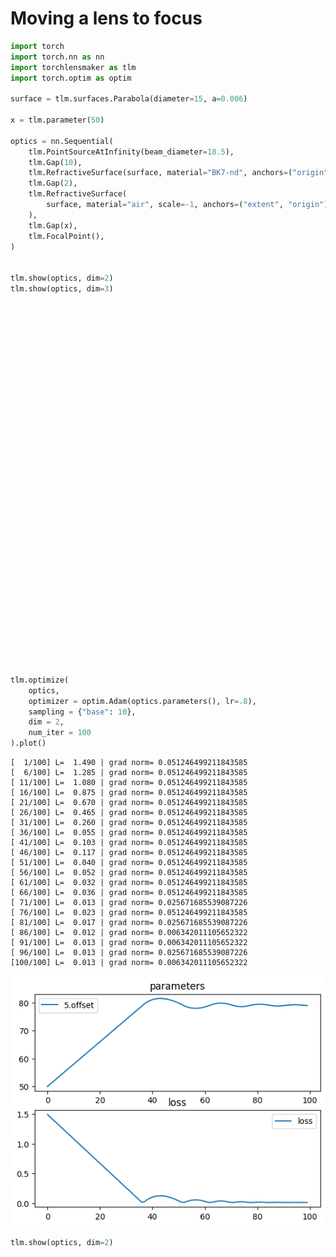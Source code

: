 # Moving a lens to focus


```python
import torch
import torch.nn as nn
import torchlensmaker as tlm
import torch.optim as optim

surface = tlm.surfaces.Parabola(diameter=15, a=0.006)

x = tlm.parameter(50)

optics = nn.Sequential(
    tlm.PointSourceAtInfinity(beam_diameter=18.5),
    tlm.Gap(10),
    tlm.RefractiveSurface(surface, material="BK7-nd", anchors=("origin", "extent")),
    tlm.Gap(2),
    tlm.RefractiveSurface(
        surface, material="air", scale=-1, anchors=("extent", "origin")
    ),
    tlm.Gap(x),
    tlm.FocalPoint(),
)


tlm.show(optics, dim=2)
tlm.show(optics, dim=3)
```


<div data-jp-suppress-context-menu id='tlmviewer-24a542b3' class='tlmviewer' style='width: 100%; aspect-ratio: 16 / 9;'></div><script type='module'>async function importtlm() {
    try {
        return await import("/tlmviewer.js");
    } catch (error) {
        console.log("error", error);
        return await import("/files/test_notebooks/tlmviewer.js");
    }
}

const module = await importtlm();
const tlmviewer = module.tlmviewer;

const data = '{"mode": "2D", "camera": "XY", "data": [{"type": "surfaces", "data": [{"matrix": [[1.0, 0.0, 10.0], [0.0, 1.0, 0.0], [0.0, 0.0, 1.0]], "samples": [[0.33750001, -7.5], [0.33071625, -7.4242425], [0.3240014, -7.34848499], [0.31735539, -7.27272749], [0.31077823, -7.19696951], [0.30426997, -7.12121201], [0.29783058, -7.0454545], [0.29146007, -6.969697], [0.28515843, -6.8939395], [0.27892563, -6.81818199], [0.2727617, -6.74242401], [0.26666665, -6.66666651], [0.2606405, -6.590909], [0.2546832, -6.5151515], [0.24879476, -6.439394], [0.24297522, -6.36363649], [0.23722453, -6.28787899], [0.23154268, -6.21212101], [0.22592974, -6.13636351], [0.22038567, -6.060606], [0.21491048, -5.9848485], [0.20950413, -5.909091], [0.20416668, -5.83333349], [0.19889806, -5.75757551], [0.19369833, -5.68181801], [0.18856749, -5.6060605], [0.18350551, -5.530303], [0.17851239, -5.4545455], [0.17358816, -5.37878799], [0.16873276, -5.30303001], [0.16394627, -5.22727251], [0.15922864, -5.15151501], [0.15457988, -5.0757575], [0.15000001, -5.0], [0.14548898, -4.9242425], [0.14104684, -4.84848499], [0.13667354, -4.77272701], [0.13236915, -4.69696951], [0.12813361, -4.62121201], [0.12396693, -4.5454545], [0.11986915, -4.469697], [0.11584022, -4.3939395], [0.11188015, -4.31818151], [0.10798897, -4.24242401], [0.10416666, -4.16666651], [0.10041322, -4.090909], [0.09672865, -4.0151515], [0.09311295, -3.93939376], [0.08956611, -3.86363626], [0.08608815, -3.78787875], [0.08267906, -3.71212125], [0.07933885, -3.63636374], [0.0760675, -3.56060624], [0.07286502, -3.4848485], [0.06973141, -3.409091], [0.06666668, -3.33333349], [0.0636708, -3.25757575], [0.06074381, -3.18181825], [0.05788568, -3.10606074], [0.05509642, -3.030303], [0.05237603, -2.9545455], [0.04972452, -2.87878799], [0.04714188, -2.80303049], [0.0446281, -2.72727275], [0.0421832, -2.65151525], [0.03980717, -2.57575774], [0.0375, -2.5], [0.03526171, -2.4242425], [0.03309229, -2.34848499], [0.03099173, -2.27272725], [0.02896005, -2.19696975], [0.02699725, -2.12121224], [0.0251033, -2.0454545], [0.02327824, -1.969697], [0.02152204, -1.8939395], [0.01983471, -1.81818187], [0.01821625, -1.74242425], [0.01666667, -1.66666675], [0.01518595, -1.59090912], [0.0137741, -1.5151515], [0.01243113, -1.439394], [0.01115702, -1.36363637], [0.00995179, -1.28787887], [0.00881543, -1.21212125], [0.00774793, -1.13636363], [0.00674931, -1.06060612], [0.00581956, -0.9848485], [0.00495868, -0.90909094], [0.00416667, -0.83333337], [0.00344353, -0.75757575], [0.00278926, -0.68181819], [0.00220386, -0.60606062], [0.00168733, -0.53030306], [0.00123967, -0.45454547], [0.00086088, -0.37878788], [0.00055096, -0.30303031], [0.00030992, -0.22727273], [0.00013774, -0.15151516], [3.444e-05, -0.07575758], [0.0, 0.0], [3.444e-05, 0.07575758], [0.00013774, 0.15151516], [0.00030992, 0.22727273], [0.00055096, 0.30303031], [0.00086088, 0.37878788], [0.00123967, 0.45454547], [0.00168733, 0.53030306], [0.00220386, 0.60606062], [0.00278926, 0.68181819], [0.00344353, 0.75757575], [0.00416667, 0.83333337], [0.00495868, 0.90909094], [0.00581956, 0.9848485], [0.00674931, 1.06060612], [0.00774793, 1.13636363], [0.00881543, 1.21212125], [0.00995179, 1.28787887], [0.01115702, 1.36363637], [0.01243113, 1.439394], [0.0137741, 1.5151515], [0.01518595, 1.59090912], [0.01666667, 1.66666675], [0.01821625, 1.74242425], [0.01983471, 1.81818187], [0.02152204, 1.8939395], [0.02327824, 1.969697], [0.0251033, 2.0454545], [0.02699725, 2.12121224], [0.02896005, 2.19696975], [0.03099173, 2.27272725], [0.03309229, 2.34848499], [0.03526171, 2.4242425], [0.0375, 2.5], [0.03980717, 2.57575774], [0.0421832, 2.65151525], [0.0446281, 2.72727275], [0.04714188, 2.80303049], [0.04972452, 2.87878799], [0.05237603, 2.9545455], [0.05509642, 3.030303], [0.05788568, 3.10606074], [0.06074381, 3.18181825], [0.0636708, 3.25757575], [0.06666668, 3.33333349], [0.06973141, 3.409091], [0.07286502, 3.4848485], [0.0760675, 3.56060624], [0.07933885, 3.63636374], [0.08267906, 3.71212125], [0.08608815, 3.78787875], [0.08956611, 3.86363626], [0.09311295, 3.93939376], [0.09672865, 4.0151515], [0.10041322, 4.090909], [0.10416666, 4.16666651], [0.10798897, 4.24242401], [0.11188015, 4.31818151], [0.11584022, 4.3939395], [0.11986915, 4.469697], [0.12396693, 4.5454545], [0.12813361, 4.62121201], [0.13236915, 4.69696951], [0.13667354, 4.77272701], [0.14104684, 4.84848499], [0.14548898, 4.9242425], [0.15000001, 5.0], [0.15457988, 5.0757575], [0.15922864, 5.15151501], [0.16394627, 5.22727251], [0.16873276, 5.30303001], [0.17358816, 5.37878799], [0.17851239, 5.4545455], [0.18350551, 5.530303], [0.18856749, 5.6060605], [0.19369833, 5.68181801], [0.19889806, 5.75757551], [0.20416668, 5.83333349], [0.20950413, 5.909091], [0.21491048, 5.9848485], [0.22038567, 6.060606], [0.22592974, 6.13636351], [0.23154268, 6.21212101], [0.23722453, 6.28787899], [0.24297522, 6.36363649], [0.24879476, 6.439394], [0.2546832, 6.5151515], [0.2606405, 6.590909], [0.26666665, 6.66666651], [0.2727617, 6.74242401], [0.27892563, 6.81818199], [0.28515843, 6.8939395], [0.29146007, 6.969697], [0.29783058, 7.0454545], [0.30426997, 7.12121201], [0.31077823, 7.19696951], [0.31735539, 7.27272749], [0.3240014, 7.34848499], [0.33071625, 7.4242425], [0.33750001, 7.5]]}]}, {"type": "surfaces", "data": [{"matrix": [[-1.0, 0.0, 12.675], [0.0, -1.0, 0.0], [0.0, 0.0, 1.0]], "samples": [[0.33750001, -7.5], [0.33071625, -7.4242425], [0.3240014, -7.34848499], [0.31735539, -7.27272749], [0.31077823, -7.19696951], [0.30426997, -7.12121201], [0.29783058, -7.0454545], [0.29146007, -6.969697], [0.28515843, -6.8939395], [0.27892563, -6.81818199], [0.2727617, -6.74242401], [0.26666665, -6.66666651], [0.2606405, -6.590909], [0.2546832, -6.5151515], [0.24879476, -6.439394], [0.24297522, -6.36363649], [0.23722453, -6.28787899], [0.23154268, -6.21212101], [0.22592974, -6.13636351], [0.22038567, -6.060606], [0.21491048, -5.9848485], [0.20950413, -5.909091], [0.20416668, -5.83333349], [0.19889806, -5.75757551], [0.19369833, -5.68181801], [0.18856749, -5.6060605], [0.18350551, -5.530303], [0.17851239, -5.4545455], [0.17358816, -5.37878799], [0.16873276, -5.30303001], [0.16394627, -5.22727251], [0.15922864, -5.15151501], [0.15457988, -5.0757575], [0.15000001, -5.0], [0.14548898, -4.9242425], [0.14104684, -4.84848499], [0.13667354, -4.77272701], [0.13236915, -4.69696951], [0.12813361, -4.62121201], [0.12396693, -4.5454545], [0.11986915, -4.469697], [0.11584022, -4.3939395], [0.11188015, -4.31818151], [0.10798897, -4.24242401], [0.10416666, -4.16666651], [0.10041322, -4.090909], [0.09672865, -4.0151515], [0.09311295, -3.93939376], [0.08956611, -3.86363626], [0.08608815, -3.78787875], [0.08267906, -3.71212125], [0.07933885, -3.63636374], [0.0760675, -3.56060624], [0.07286502, -3.4848485], [0.06973141, -3.409091], [0.06666668, -3.33333349], [0.0636708, -3.25757575], [0.06074381, -3.18181825], [0.05788568, -3.10606074], [0.05509642, -3.030303], [0.05237603, -2.9545455], [0.04972452, -2.87878799], [0.04714188, -2.80303049], [0.0446281, -2.72727275], [0.0421832, -2.65151525], [0.03980717, -2.57575774], [0.0375, -2.5], [0.03526171, -2.4242425], [0.03309229, -2.34848499], [0.03099173, -2.27272725], [0.02896005, -2.19696975], [0.02699725, -2.12121224], [0.0251033, -2.0454545], [0.02327824, -1.969697], [0.02152204, -1.8939395], [0.01983471, -1.81818187], [0.01821625, -1.74242425], [0.01666667, -1.66666675], [0.01518595, -1.59090912], [0.0137741, -1.5151515], [0.01243113, -1.439394], [0.01115702, -1.36363637], [0.00995179, -1.28787887], [0.00881543, -1.21212125], [0.00774793, -1.13636363], [0.00674931, -1.06060612], [0.00581956, -0.9848485], [0.00495868, -0.90909094], [0.00416667, -0.83333337], [0.00344353, -0.75757575], [0.00278926, -0.68181819], [0.00220386, -0.60606062], [0.00168733, -0.53030306], [0.00123967, -0.45454547], [0.00086088, -0.37878788], [0.00055096, -0.30303031], [0.00030992, -0.22727273], [0.00013774, -0.15151516], [3.444e-05, -0.07575758], [0.0, 0.0], [3.444e-05, 0.07575758], [0.00013774, 0.15151516], [0.00030992, 0.22727273], [0.00055096, 0.30303031], [0.00086088, 0.37878788], [0.00123967, 0.45454547], [0.00168733, 0.53030306], [0.00220386, 0.60606062], [0.00278926, 0.68181819], [0.00344353, 0.75757575], [0.00416667, 0.83333337], [0.00495868, 0.90909094], [0.00581956, 0.9848485], [0.00674931, 1.06060612], [0.00774793, 1.13636363], [0.00881543, 1.21212125], [0.00995179, 1.28787887], [0.01115702, 1.36363637], [0.01243113, 1.439394], [0.0137741, 1.5151515], [0.01518595, 1.59090912], [0.01666667, 1.66666675], [0.01821625, 1.74242425], [0.01983471, 1.81818187], [0.02152204, 1.8939395], [0.02327824, 1.969697], [0.0251033, 2.0454545], [0.02699725, 2.12121224], [0.02896005, 2.19696975], [0.03099173, 2.27272725], [0.03309229, 2.34848499], [0.03526171, 2.4242425], [0.0375, 2.5], [0.03980717, 2.57575774], [0.0421832, 2.65151525], [0.0446281, 2.72727275], [0.04714188, 2.80303049], [0.04972452, 2.87878799], [0.05237603, 2.9545455], [0.05509642, 3.030303], [0.05788568, 3.10606074], [0.06074381, 3.18181825], [0.0636708, 3.25757575], [0.06666668, 3.33333349], [0.06973141, 3.409091], [0.07286502, 3.4848485], [0.0760675, 3.56060624], [0.07933885, 3.63636374], [0.08267906, 3.71212125], [0.08608815, 3.78787875], [0.08956611, 3.86363626], [0.09311295, 3.93939376], [0.09672865, 4.0151515], [0.10041322, 4.090909], [0.10416666, 4.16666651], [0.10798897, 4.24242401], [0.11188015, 4.31818151], [0.11584022, 4.3939395], [0.11986915, 4.469697], [0.12396693, 4.5454545], [0.12813361, 4.62121201], [0.13236915, 4.69696951], [0.13667354, 4.77272701], [0.14104684, 4.84848499], [0.14548898, 4.9242425], [0.15000001, 5.0], [0.15457988, 5.0757575], [0.15922864, 5.15151501], [0.16394627, 5.22727251], [0.16873276, 5.30303001], [0.17358816, 5.37878799], [0.17851239, 5.4545455], [0.18350551, 5.530303], [0.18856749, 5.6060605], [0.19369833, 5.68181801], [0.19889806, 5.75757551], [0.20416668, 5.83333349], [0.20950413, 5.909091], [0.21491048, 5.9848485], [0.22038567, 6.060606], [0.22592974, 6.13636351], [0.23154268, 6.21212101], [0.23722453, 6.28787899], [0.24297522, 6.36363649], [0.24879476, 6.439394], [0.2546832, 6.5151515], [0.2606405, 6.590909], [0.26666665, 6.66666651], [0.2727617, 6.74242401], [0.27892563, 6.81818199], [0.28515843, 6.8939395], [0.29146007, 6.969697], [0.29783058, 7.0454545], [0.30426997, 7.12121201], [0.31077823, 7.19696951], [0.31735539, 7.27272749], [0.3240014, 7.34848499], [0.33071625, 7.4242425], [0.33750001, 7.5]]}]}, {"type": "points", "data": [[62.675, 0.0]], "color": "red"}, {"type": "rays", "points": [[0.0, -7.19444444, 10.31056019, -7.19444444], [0.0, -5.13888889, 10.15844907, -5.13888889], [0.0, -3.08333333, 10.05704167, -3.08333333], [0.0, -1.02777778, 10.00633796, -1.02777778], [0.0, 1.02777778, 10.00633796, 1.02777778], [0.0, 3.08333333, 10.05704167, 3.08333333], [0.0, 5.13888889, 10.15844907, 5.13888889], [0.0, 7.19444444, 10.31056019, 7.19444444]], "color": "#ffa724", "variables": {"base": [-7.19444444, -5.13888889, -3.08333333, -1.02777778, 1.02777778, 3.08333333, 5.13888889, 7.19444444]}, "domain": {"base": [-9.25, 9.25]}, "layers": [1]}, {"type": "rays", "points": [[0.0, -9.25, 10.0, -9.25], [0.0, 9.25, 10.0, 9.25]], "color": "red", "variables": {"base": [-9.25, 9.25]}, "domain": {"base": [-9.25, 9.25]}, "layers": [2]}, {"type": "rays", "points": [[10.31056019, -7.19444444, 12.36967022, -7.13360338], [10.15844907, -5.13888889, 12.51961029, -5.08903569], [10.05704167, -3.08333333, 12.61915327, -3.05086683], [10.00633796, -1.02777778, 12.6688, -1.0165302], [10.00633796, 1.02777778, 12.6688, 1.0165302], [10.05704167, 3.08333333, 12.61915327, 3.05086683], [10.15844907, 5.13888889, 12.51961029, 5.08903569], [10.31056019, 7.19444444, 12.36967022, 7.13360338]], "color": "#ffa724", "variables": {"base": [-7.19444444, -5.13888889, -3.08333333, -1.02777778, 1.02777778, 3.08333333, 5.13888889, 7.19444444]}, "domain": {"base": [-9.25, 9.25]}, "layers": [1]}, {"type": "rays", "points": [[12.36967022, -7.13360338, 62.97295967, -2.57053444], [12.51961029, -5.08903569, 62.8290792, -1.86122854], [12.61915327, -3.05086683, 62.73096179, -1.12674965], [12.6688, -1.0165302, 62.68124536, -0.37724804], [12.6688, 1.0165302, 62.68124536, 0.37724804], [12.61915327, 3.05086683, 62.73096179, 1.12674965], [12.51961029, 5.08903569, 62.8290792, 1.86122854], [12.36967022, 7.13360338, 62.97295967, 2.57053444]], "color": "#ffa724", "variables": {"base": [-7.19444444, -5.13888889, -3.08333333, -1.02777778, 1.02777778, 3.08333333, 5.13888889, 7.19444444]}, "domain": {"base": [-9.25, 9.25]}}, {"type": "points", "data": [[0.0, 0.0], [10.0, 0.0], [10.3375, 0.0], [12.3375, 0.0], [12.675, 0.0], [62.675, 0.0]], "layers": [4]}]}';

tlmviewer.embed(document.getElementById("tlmviewer-24a542b3"), data);    
</script>



<div data-jp-suppress-context-menu id='tlmviewer-13bd3f73' class='tlmviewer' style='width: 100%; aspect-ratio: 16 / 9;'></div><script type='module'>async function importtlm() {
    try {
        return await import("/tlmviewer.js");
    } catch (error) {
        console.log("error", error);
        return await import("/files/test_notebooks/tlmviewer.js");
    }
}

const module = await importtlm();
const tlmviewer = module.tlmviewer;

const data = '{"mode": "3D", "camera": "orthographic", "data": [{"type": "surfaces", "data": [{"matrix": [[1.0, 0.0, 0.0, 10.0], [0.0, 1.0, 0.0, 0.0], [0.0, 0.0, 1.0, 0.0], [0.0, 0.0, 0.0, 1.0]], "samples": [[0.0, 0.0], [3.444e-05, 0.07575758], [0.00013774, 0.15151516], [0.00030992, 0.22727273], [0.00055096, 0.30303031], [0.00086088, 0.37878788], [0.00123967, 0.45454547], [0.00168733, 0.53030306], [0.00220386, 0.60606062], [0.00278926, 0.68181819], [0.00344353, 0.75757575], [0.00416667, 0.83333337], [0.00495868, 0.90909094], [0.00581956, 0.9848485], [0.00674931, 1.06060612], [0.00774793, 1.13636363], [0.00881543, 1.21212125], [0.00995179, 1.28787887], [0.01115702, 1.36363637], [0.01243113, 1.439394], [0.0137741, 1.5151515], [0.01518595, 1.59090912], [0.01666667, 1.66666675], [0.01821625, 1.74242425], [0.01983471, 1.81818187], [0.02152204, 1.8939395], [0.02327824, 1.969697], [0.0251033, 2.0454545], [0.02699725, 2.12121224], [0.02896005, 2.19696975], [0.03099173, 2.27272725], [0.03309229, 2.34848499], [0.03526171, 2.4242425], [0.0375, 2.5], [0.03980717, 2.57575774], [0.0421832, 2.65151525], [0.0446281, 2.72727275], [0.04714188, 2.80303049], [0.04972452, 2.87878799], [0.05237603, 2.9545455], [0.05509642, 3.030303], [0.05788568, 3.10606074], [0.06074381, 3.18181825], [0.0636708, 3.25757575], [0.06666668, 3.33333349], [0.06973141, 3.409091], [0.07286502, 3.4848485], [0.0760675, 3.56060624], [0.07933885, 3.63636374], [0.08267906, 3.71212125], [0.08608815, 3.78787875], [0.08956611, 3.86363626], [0.09311295, 3.93939376], [0.09672865, 4.0151515], [0.10041322, 4.090909], [0.10416666, 4.16666651], [0.10798897, 4.24242401], [0.11188015, 4.31818151], [0.11584022, 4.3939395], [0.11986915, 4.469697], [0.12396693, 4.5454545], [0.12813361, 4.62121201], [0.13236915, 4.69696951], [0.13667354, 4.77272701], [0.14104684, 4.84848499], [0.14548898, 4.9242425], [0.15000001, 5.0], [0.15457988, 5.0757575], [0.15922864, 5.15151501], [0.16394627, 5.22727251], [0.16873276, 5.30303001], [0.17358816, 5.37878799], [0.17851239, 5.4545455], [0.18350551, 5.530303], [0.18856749, 5.6060605], [0.19369833, 5.68181801], [0.19889806, 5.75757551], [0.20416668, 5.83333349], [0.20950413, 5.909091], [0.21491048, 5.9848485], [0.22038567, 6.060606], [0.22592974, 6.13636351], [0.23154268, 6.21212101], [0.23722453, 6.28787899], [0.24297522, 6.36363649], [0.24879476, 6.439394], [0.2546832, 6.5151515], [0.2606405, 6.590909], [0.26666665, 6.66666651], [0.2727617, 6.74242401], [0.27892563, 6.81818199], [0.28515843, 6.8939395], [0.29146007, 6.969697], [0.29783058, 7.0454545], [0.30426997, 7.12121201], [0.31077823, 7.19696951], [0.31735539, 7.27272749], [0.3240014, 7.34848499], [0.33071625, 7.4242425], [0.33750001, 7.5]]}]}, {"type": "surfaces", "data": [{"matrix": [[-1.0, 0.0, 0.0, 12.675], [0.0, -1.0, 0.0, 0.0], [0.0, 0.0, -1.0, 0.0], [0.0, 0.0, 0.0, 1.0]], "samples": [[0.0, 0.0], [3.444e-05, 0.07575758], [0.00013774, 0.15151516], [0.00030992, 0.22727273], [0.00055096, 0.30303031], [0.00086088, 0.37878788], [0.00123967, 0.45454547], [0.00168733, 0.53030306], [0.00220386, 0.60606062], [0.00278926, 0.68181819], [0.00344353, 0.75757575], [0.00416667, 0.83333337], [0.00495868, 0.90909094], [0.00581956, 0.9848485], [0.00674931, 1.06060612], [0.00774793, 1.13636363], [0.00881543, 1.21212125], [0.00995179, 1.28787887], [0.01115702, 1.36363637], [0.01243113, 1.439394], [0.0137741, 1.5151515], [0.01518595, 1.59090912], [0.01666667, 1.66666675], [0.01821625, 1.74242425], [0.01983471, 1.81818187], [0.02152204, 1.8939395], [0.02327824, 1.969697], [0.0251033, 2.0454545], [0.02699725, 2.12121224], [0.02896005, 2.19696975], [0.03099173, 2.27272725], [0.03309229, 2.34848499], [0.03526171, 2.4242425], [0.0375, 2.5], [0.03980717, 2.57575774], [0.0421832, 2.65151525], [0.0446281, 2.72727275], [0.04714188, 2.80303049], [0.04972452, 2.87878799], [0.05237603, 2.9545455], [0.05509642, 3.030303], [0.05788568, 3.10606074], [0.06074381, 3.18181825], [0.0636708, 3.25757575], [0.06666668, 3.33333349], [0.06973141, 3.409091], [0.07286502, 3.4848485], [0.0760675, 3.56060624], [0.07933885, 3.63636374], [0.08267906, 3.71212125], [0.08608815, 3.78787875], [0.08956611, 3.86363626], [0.09311295, 3.93939376], [0.09672865, 4.0151515], [0.10041322, 4.090909], [0.10416666, 4.16666651], [0.10798897, 4.24242401], [0.11188015, 4.31818151], [0.11584022, 4.3939395], [0.11986915, 4.469697], [0.12396693, 4.5454545], [0.12813361, 4.62121201], [0.13236915, 4.69696951], [0.13667354, 4.77272701], [0.14104684, 4.84848499], [0.14548898, 4.9242425], [0.15000001, 5.0], [0.15457988, 5.0757575], [0.15922864, 5.15151501], [0.16394627, 5.22727251], [0.16873276, 5.30303001], [0.17358816, 5.37878799], [0.17851239, 5.4545455], [0.18350551, 5.530303], [0.18856749, 5.6060605], [0.19369833, 5.68181801], [0.19889806, 5.75757551], [0.20416668, 5.83333349], [0.20950413, 5.909091], [0.21491048, 5.9848485], [0.22038567, 6.060606], [0.22592974, 6.13636351], [0.23154268, 6.21212101], [0.23722453, 6.28787899], [0.24297522, 6.36363649], [0.24879476, 6.439394], [0.2546832, 6.5151515], [0.2606405, 6.590909], [0.26666665, 6.66666651], [0.2727617, 6.74242401], [0.27892563, 6.81818199], [0.28515843, 6.8939395], [0.29146007, 6.969697], [0.29783058, 7.0454545], [0.30426997, 7.12121201], [0.31077823, 7.19696951], [0.31735539, 7.27272749], [0.3240014, 7.34848499], [0.33071625, 7.4242425], [0.33750001, 7.5]]}]}, {"type": "points", "data": [[62.675, 0.0, 0.0]], "color": "red"}, {"type": "rays", "points": [[0.0, 0.0, 0.0, 10.0, 0.0, 0.0], [0.0, -0.0, 0.0, 10.0, 0.0, 0.0], [0.0, 0.0, -0.0, 10.0, 0.0, 0.0], [0.0, 4.625, 0.0, 10.12834375, 4.625, 0.0], [0.0, -4.625, 0.0, 10.12834375, -4.625, 0.0], [0.0, 4.625, -0.0, 10.12834375, 4.625, -0.0]], "color": "#ffa724", "variables": {}, "domain": {"base": [-9.25, 9.25]}, "layers": [1]}, {"type": "rays", "points": [[0.0, 9.25, 0.0, 10.0, 9.25, 0.0], [0.0, -9.25, 0.0, 10.0, -9.25, 0.0], [0.0, 9.25, -0.0, 10.0, 9.25, -0.0]], "color": "red", "variables": {}, "domain": {"base": [-9.25, 9.25]}, "layers": [2]}, {"type": "rays", "points": [[10.0, 0.0, 0.0, 12.675, 0.0, 0.0], [10.0, 0.0, 0.0, 12.675, 0.0, 0.0], [10.0, 0.0, 0.0, 12.675, 0.0, 0.0], [10.12834375, 4.625, 0.0, 12.54919688, 4.57899409, 0.0], [10.12834375, -4.625, 0.0, 12.54919688, -4.57899409, 0.0], [10.12834375, 4.625, -0.0, 12.54919688, 4.57899409, -0.0]], "color": "#ffa724", "variables": {}, "domain": {"base": [-9.25, 9.25]}, "layers": [1]}, {"type": "rays", "points": [[12.675, 0.0, 0.0, 62.675, 0.0, 0.0], [12.675, 0.0, 0.0, 62.675, 0.0, 0.0], [12.675, 0.0, 0.0, 62.675, 0.0, 0.0], [12.54919688, 4.57899409, 0.0, 62.8001338, 1.67956937, 0.0], [12.54919688, -4.57899409, 0.0, 62.8001338, -1.67956937, 0.0], [12.54919688, 4.57899409, -0.0, 62.8001338, 1.67956937, -0.0]], "color": "#ffa724", "variables": {}, "domain": {"base": [-9.25, 9.25]}}, {"type": "points", "data": [[0.0, 0.0, 0.0], [10.0, 0.0, 0.0], [10.3375, 0.0, 0.0], [12.3375, 0.0, 0.0], [12.675, 0.0, 0.0], [62.675, 0.0, 0.0]], "layers": [4]}]}';

tlmviewer.embed(document.getElementById("tlmviewer-13bd3f73"), data);    
</script>



```python
tlm.optimize(
    optics,
    optimizer = optim.Adam(optics.parameters(), lr=.8),
    sampling = {"base": 10},
    dim = 2,
    num_iter = 100
).plot()
```

    [  1/100] L=  1.490 | grad norm= 0.051246499211843585
    [  6/100] L=  1.285 | grad norm= 0.051246499211843585
    [ 11/100] L=  1.080 | grad norm= 0.051246499211843585
    [ 16/100] L=  0.875 | grad norm= 0.051246499211843585
    [ 21/100] L=  0.670 | grad norm= 0.051246499211843585
    [ 26/100] L=  0.465 | grad norm= 0.051246499211843585
    [ 31/100] L=  0.260 | grad norm= 0.051246499211843585
    [ 36/100] L=  0.055 | grad norm= 0.051246499211843585
    [ 41/100] L=  0.103 | grad norm= 0.051246499211843585
    [ 46/100] L=  0.117 | grad norm= 0.051246499211843585
    [ 51/100] L=  0.040 | grad norm= 0.051246499211843585
    [ 56/100] L=  0.052 | grad norm= 0.051246499211843585
    [ 61/100] L=  0.032 | grad norm= 0.051246499211843585
    [ 66/100] L=  0.036 | grad norm= 0.051246499211843585
    [ 71/100] L=  0.013 | grad norm= 0.025671685539087226
    [ 76/100] L=  0.023 | grad norm= 0.051246499211843585
    [ 81/100] L=  0.017 | grad norm= 0.025671685539087226
    [ 86/100] L=  0.012 | grad norm= 0.006342011105652322
    [ 91/100] L=  0.013 | grad norm= 0.006342011105652322
    [ 96/100] L=  0.013 | grad norm= 0.025671685539087226
    [100/100] L=  0.013 | grad norm= 0.006342011105652322



    
![png](moving_to_focus_files/moving_to_focus_2_1.png)
    



```python
tlm.show(optics, dim=2)
```


<div data-jp-suppress-context-menu id='tlmviewer-6954e316' class='tlmviewer' style='width: 100%; aspect-ratio: 16 / 9;'></div><script type='module'>async function importtlm() {
    try {
        return await import("/tlmviewer.js");
    } catch (error) {
        console.log("error", error);
        return await import("/files/test_notebooks/tlmviewer.js");
    }
}

const module = await importtlm();
const tlmviewer = module.tlmviewer;

const data = '{"mode": "2D", "camera": "XY", "data": [{"type": "surfaces", "data": [{"matrix": [[1.0, 0.0, 10.0], [0.0, 1.0, 0.0], [0.0, 0.0, 1.0]], "samples": [[0.33750001, -7.5], [0.33071625, -7.4242425], [0.3240014, -7.34848499], [0.31735539, -7.27272749], [0.31077823, -7.19696951], [0.30426997, -7.12121201], [0.29783058, -7.0454545], [0.29146007, -6.969697], [0.28515843, -6.8939395], [0.27892563, -6.81818199], [0.2727617, -6.74242401], [0.26666665, -6.66666651], [0.2606405, -6.590909], [0.2546832, -6.5151515], [0.24879476, -6.439394], [0.24297522, -6.36363649], [0.23722453, -6.28787899], [0.23154268, -6.21212101], [0.22592974, -6.13636351], [0.22038567, -6.060606], [0.21491048, -5.9848485], [0.20950413, -5.909091], [0.20416668, -5.83333349], [0.19889806, -5.75757551], [0.19369833, -5.68181801], [0.18856749, -5.6060605], [0.18350551, -5.530303], [0.17851239, -5.4545455], [0.17358816, -5.37878799], [0.16873276, -5.30303001], [0.16394627, -5.22727251], [0.15922864, -5.15151501], [0.15457988, -5.0757575], [0.15000001, -5.0], [0.14548898, -4.9242425], [0.14104684, -4.84848499], [0.13667354, -4.77272701], [0.13236915, -4.69696951], [0.12813361, -4.62121201], [0.12396693, -4.5454545], [0.11986915, -4.469697], [0.11584022, -4.3939395], [0.11188015, -4.31818151], [0.10798897, -4.24242401], [0.10416666, -4.16666651], [0.10041322, -4.090909], [0.09672865, -4.0151515], [0.09311295, -3.93939376], [0.08956611, -3.86363626], [0.08608815, -3.78787875], [0.08267906, -3.71212125], [0.07933885, -3.63636374], [0.0760675, -3.56060624], [0.07286502, -3.4848485], [0.06973141, -3.409091], [0.06666668, -3.33333349], [0.0636708, -3.25757575], [0.06074381, -3.18181825], [0.05788568, -3.10606074], [0.05509642, -3.030303], [0.05237603, -2.9545455], [0.04972452, -2.87878799], [0.04714188, -2.80303049], [0.0446281, -2.72727275], [0.0421832, -2.65151525], [0.03980717, -2.57575774], [0.0375, -2.5], [0.03526171, -2.4242425], [0.03309229, -2.34848499], [0.03099173, -2.27272725], [0.02896005, -2.19696975], [0.02699725, -2.12121224], [0.0251033, -2.0454545], [0.02327824, -1.969697], [0.02152204, -1.8939395], [0.01983471, -1.81818187], [0.01821625, -1.74242425], [0.01666667, -1.66666675], [0.01518595, -1.59090912], [0.0137741, -1.5151515], [0.01243113, -1.439394], [0.01115702, -1.36363637], [0.00995179, -1.28787887], [0.00881543, -1.21212125], [0.00774793, -1.13636363], [0.00674931, -1.06060612], [0.00581956, -0.9848485], [0.00495868, -0.90909094], [0.00416667, -0.83333337], [0.00344353, -0.75757575], [0.00278926, -0.68181819], [0.00220386, -0.60606062], [0.00168733, -0.53030306], [0.00123967, -0.45454547], [0.00086088, -0.37878788], [0.00055096, -0.30303031], [0.00030992, -0.22727273], [0.00013774, -0.15151516], [3.444e-05, -0.07575758], [0.0, 0.0], [3.444e-05, 0.07575758], [0.00013774, 0.15151516], [0.00030992, 0.22727273], [0.00055096, 0.30303031], [0.00086088, 0.37878788], [0.00123967, 0.45454547], [0.00168733, 0.53030306], [0.00220386, 0.60606062], [0.00278926, 0.68181819], [0.00344353, 0.75757575], [0.00416667, 0.83333337], [0.00495868, 0.90909094], [0.00581956, 0.9848485], [0.00674931, 1.06060612], [0.00774793, 1.13636363], [0.00881543, 1.21212125], [0.00995179, 1.28787887], [0.01115702, 1.36363637], [0.01243113, 1.439394], [0.0137741, 1.5151515], [0.01518595, 1.59090912], [0.01666667, 1.66666675], [0.01821625, 1.74242425], [0.01983471, 1.81818187], [0.02152204, 1.8939395], [0.02327824, 1.969697], [0.0251033, 2.0454545], [0.02699725, 2.12121224], [0.02896005, 2.19696975], [0.03099173, 2.27272725], [0.03309229, 2.34848499], [0.03526171, 2.4242425], [0.0375, 2.5], [0.03980717, 2.57575774], [0.0421832, 2.65151525], [0.0446281, 2.72727275], [0.04714188, 2.80303049], [0.04972452, 2.87878799], [0.05237603, 2.9545455], [0.05509642, 3.030303], [0.05788568, 3.10606074], [0.06074381, 3.18181825], [0.0636708, 3.25757575], [0.06666668, 3.33333349], [0.06973141, 3.409091], [0.07286502, 3.4848485], [0.0760675, 3.56060624], [0.07933885, 3.63636374], [0.08267906, 3.71212125], [0.08608815, 3.78787875], [0.08956611, 3.86363626], [0.09311295, 3.93939376], [0.09672865, 4.0151515], [0.10041322, 4.090909], [0.10416666, 4.16666651], [0.10798897, 4.24242401], [0.11188015, 4.31818151], [0.11584022, 4.3939395], [0.11986915, 4.469697], [0.12396693, 4.5454545], [0.12813361, 4.62121201], [0.13236915, 4.69696951], [0.13667354, 4.77272701], [0.14104684, 4.84848499], [0.14548898, 4.9242425], [0.15000001, 5.0], [0.15457988, 5.0757575], [0.15922864, 5.15151501], [0.16394627, 5.22727251], [0.16873276, 5.30303001], [0.17358816, 5.37878799], [0.17851239, 5.4545455], [0.18350551, 5.530303], [0.18856749, 5.6060605], [0.19369833, 5.68181801], [0.19889806, 5.75757551], [0.20416668, 5.83333349], [0.20950413, 5.909091], [0.21491048, 5.9848485], [0.22038567, 6.060606], [0.22592974, 6.13636351], [0.23154268, 6.21212101], [0.23722453, 6.28787899], [0.24297522, 6.36363649], [0.24879476, 6.439394], [0.2546832, 6.5151515], [0.2606405, 6.590909], [0.26666665, 6.66666651], [0.2727617, 6.74242401], [0.27892563, 6.81818199], [0.28515843, 6.8939395], [0.29146007, 6.969697], [0.29783058, 7.0454545], [0.30426997, 7.12121201], [0.31077823, 7.19696951], [0.31735539, 7.27272749], [0.3240014, 7.34848499], [0.33071625, 7.4242425], [0.33750001, 7.5]]}]}, {"type": "surfaces", "data": [{"matrix": [[-1.0, 0.0, 12.675], [0.0, -1.0, 0.0], [0.0, 0.0, 1.0]], "samples": [[0.33750001, -7.5], [0.33071625, -7.4242425], [0.3240014, -7.34848499], [0.31735539, -7.27272749], [0.31077823, -7.19696951], [0.30426997, -7.12121201], [0.29783058, -7.0454545], [0.29146007, -6.969697], [0.28515843, -6.8939395], [0.27892563, -6.81818199], [0.2727617, -6.74242401], [0.26666665, -6.66666651], [0.2606405, -6.590909], [0.2546832, -6.5151515], [0.24879476, -6.439394], [0.24297522, -6.36363649], [0.23722453, -6.28787899], [0.23154268, -6.21212101], [0.22592974, -6.13636351], [0.22038567, -6.060606], [0.21491048, -5.9848485], [0.20950413, -5.909091], [0.20416668, -5.83333349], [0.19889806, -5.75757551], [0.19369833, -5.68181801], [0.18856749, -5.6060605], [0.18350551, -5.530303], [0.17851239, -5.4545455], [0.17358816, -5.37878799], [0.16873276, -5.30303001], [0.16394627, -5.22727251], [0.15922864, -5.15151501], [0.15457988, -5.0757575], [0.15000001, -5.0], [0.14548898, -4.9242425], [0.14104684, -4.84848499], [0.13667354, -4.77272701], [0.13236915, -4.69696951], [0.12813361, -4.62121201], [0.12396693, -4.5454545], [0.11986915, -4.469697], [0.11584022, -4.3939395], [0.11188015, -4.31818151], [0.10798897, -4.24242401], [0.10416666, -4.16666651], [0.10041322, -4.090909], [0.09672865, -4.0151515], [0.09311295, -3.93939376], [0.08956611, -3.86363626], [0.08608815, -3.78787875], [0.08267906, -3.71212125], [0.07933885, -3.63636374], [0.0760675, -3.56060624], [0.07286502, -3.4848485], [0.06973141, -3.409091], [0.06666668, -3.33333349], [0.0636708, -3.25757575], [0.06074381, -3.18181825], [0.05788568, -3.10606074], [0.05509642, -3.030303], [0.05237603, -2.9545455], [0.04972452, -2.87878799], [0.04714188, -2.80303049], [0.0446281, -2.72727275], [0.0421832, -2.65151525], [0.03980717, -2.57575774], [0.0375, -2.5], [0.03526171, -2.4242425], [0.03309229, -2.34848499], [0.03099173, -2.27272725], [0.02896005, -2.19696975], [0.02699725, -2.12121224], [0.0251033, -2.0454545], [0.02327824, -1.969697], [0.02152204, -1.8939395], [0.01983471, -1.81818187], [0.01821625, -1.74242425], [0.01666667, -1.66666675], [0.01518595, -1.59090912], [0.0137741, -1.5151515], [0.01243113, -1.439394], [0.01115702, -1.36363637], [0.00995179, -1.28787887], [0.00881543, -1.21212125], [0.00774793, -1.13636363], [0.00674931, -1.06060612], [0.00581956, -0.9848485], [0.00495868, -0.90909094], [0.00416667, -0.83333337], [0.00344353, -0.75757575], [0.00278926, -0.68181819], [0.00220386, -0.60606062], [0.00168733, -0.53030306], [0.00123967, -0.45454547], [0.00086088, -0.37878788], [0.00055096, -0.30303031], [0.00030992, -0.22727273], [0.00013774, -0.15151516], [3.444e-05, -0.07575758], [0.0, 0.0], [3.444e-05, 0.07575758], [0.00013774, 0.15151516], [0.00030992, 0.22727273], [0.00055096, 0.30303031], [0.00086088, 0.37878788], [0.00123967, 0.45454547], [0.00168733, 0.53030306], [0.00220386, 0.60606062], [0.00278926, 0.68181819], [0.00344353, 0.75757575], [0.00416667, 0.83333337], [0.00495868, 0.90909094], [0.00581956, 0.9848485], [0.00674931, 1.06060612], [0.00774793, 1.13636363], [0.00881543, 1.21212125], [0.00995179, 1.28787887], [0.01115702, 1.36363637], [0.01243113, 1.439394], [0.0137741, 1.5151515], [0.01518595, 1.59090912], [0.01666667, 1.66666675], [0.01821625, 1.74242425], [0.01983471, 1.81818187], [0.02152204, 1.8939395], [0.02327824, 1.969697], [0.0251033, 2.0454545], [0.02699725, 2.12121224], [0.02896005, 2.19696975], [0.03099173, 2.27272725], [0.03309229, 2.34848499], [0.03526171, 2.4242425], [0.0375, 2.5], [0.03980717, 2.57575774], [0.0421832, 2.65151525], [0.0446281, 2.72727275], [0.04714188, 2.80303049], [0.04972452, 2.87878799], [0.05237603, 2.9545455], [0.05509642, 3.030303], [0.05788568, 3.10606074], [0.06074381, 3.18181825], [0.0636708, 3.25757575], [0.06666668, 3.33333349], [0.06973141, 3.409091], [0.07286502, 3.4848485], [0.0760675, 3.56060624], [0.07933885, 3.63636374], [0.08267906, 3.71212125], [0.08608815, 3.78787875], [0.08956611, 3.86363626], [0.09311295, 3.93939376], [0.09672865, 4.0151515], [0.10041322, 4.090909], [0.10416666, 4.16666651], [0.10798897, 4.24242401], [0.11188015, 4.31818151], [0.11584022, 4.3939395], [0.11986915, 4.469697], [0.12396693, 4.5454545], [0.12813361, 4.62121201], [0.13236915, 4.69696951], [0.13667354, 4.77272701], [0.14104684, 4.84848499], [0.14548898, 4.9242425], [0.15000001, 5.0], [0.15457988, 5.0757575], [0.15922864, 5.15151501], [0.16394627, 5.22727251], [0.16873276, 5.30303001], [0.17358816, 5.37878799], [0.17851239, 5.4545455], [0.18350551, 5.530303], [0.18856749, 5.6060605], [0.19369833, 5.68181801], [0.19889806, 5.75757551], [0.20416668, 5.83333349], [0.20950413, 5.909091], [0.21491048, 5.9848485], [0.22038567, 6.060606], [0.22592974, 6.13636351], [0.23154268, 6.21212101], [0.23722453, 6.28787899], [0.24297522, 6.36363649], [0.24879476, 6.439394], [0.2546832, 6.5151515], [0.2606405, 6.590909], [0.26666665, 6.66666651], [0.2727617, 6.74242401], [0.27892563, 6.81818199], [0.28515843, 6.8939395], [0.29146007, 6.969697], [0.29783058, 7.0454545], [0.30426997, 7.12121201], [0.31077823, 7.19696951], [0.31735539, 7.27272749], [0.3240014, 7.34848499], [0.33071625, 7.4242425], [0.33750001, 7.5]]}]}, {"type": "points", "data": [[91.60040897, 0.0]], "color": "red"}, {"type": "rays", "points": [[0.0, -7.19444444, 10.31056019, -7.19444444], [0.0, -5.13888889, 10.15844907, -5.13888889], [0.0, -3.08333333, 10.05704167, -3.08333333], [0.0, -1.02777778, 10.00633796, -1.02777778], [0.0, 1.02777778, 10.00633796, 1.02777778], [0.0, 3.08333333, 10.05704167, 3.08333333], [0.0, 5.13888889, 10.15844907, 5.13888889], [0.0, 7.19444444, 10.31056019, 7.19444444]], "color": "#ffa724", "variables": {"base": [-7.19444444, -5.13888889, -3.08333333, -1.02777778, 1.02777778, 3.08333333, 5.13888889, 7.19444444]}, "domain": {"base": [-9.25, 9.25]}, "layers": [1]}, {"type": "rays", "points": [[0.0, -9.25, 10.0, -9.25], [0.0, 9.25, 10.0, 9.25]], "color": "red", "variables": {"base": [-9.25, 9.25]}, "domain": {"base": [-9.25, 9.25]}, "layers": [2]}, {"type": "rays", "points": [[10.31056019, -7.19444444, 12.36967022, -7.13360338], [10.15844907, -5.13888889, 12.51961029, -5.08903569], [10.05704167, -3.08333333, 12.61915327, -3.05086683], [10.00633796, -1.02777778, 12.6688, -1.0165302], [10.00633796, 1.02777778, 12.6688, 1.0165302], [10.05704167, 3.08333333, 12.61915327, 3.05086683], [10.15844907, 5.13888889, 12.51961029, 5.08903569], [10.31056019, 7.19444444, 12.36967022, 7.13360338]], "color": "#ffa724", "variables": {"base": [-7.19444444, -5.13888889, -3.08333333, -1.02777778, 1.02777778, 3.08333333, 5.13888889, 7.19444444]}, "domain": {"base": [-9.25, 9.25]}, "layers": [1]}, {"type": "rays", "points": [[12.36967022, -7.13360338, 91.59943483, 0.01081118], [12.51961029, -5.08903569, 91.60138726, -0.01522492], [12.61915327, -3.05086683, 91.60111133, -0.01823746], [12.6688, -1.0165302, 91.60050634, -0.0075887], [12.6688, 1.0165302, 91.60050634, 0.0075887], [12.61915327, 3.05086683, 91.60111133, 0.01823746], [12.51961029, 5.08903569, 91.60138726, 0.01522492], [12.36967022, 7.13360338, 91.59943483, -0.01081118]], "color": "#ffa724", "variables": {"base": [-7.19444444, -5.13888889, -3.08333333, -1.02777778, 1.02777778, 3.08333333, 5.13888889, 7.19444444]}, "domain": {"base": [-9.25, 9.25]}}, {"type": "points", "data": [[0.0, 0.0], [10.0, 0.0], [10.3375, 0.0], [12.3375, 0.0], [12.675, 0.0], [91.60040897, 0.0]], "layers": [4]}]}';

tlmviewer.embed(document.getElementById("tlmviewer-6954e316"), data);    
</script>

